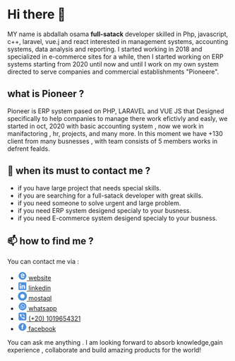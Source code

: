  <h1>Hi there 👋</h1>

MY name is abdallah osama <strong>full-satack</strong> developer skilled  in Php, javascript, c++, laravel, vue.j and react interested in  management systems, accounting systems, data analysis and reporting. I started working in 2018 and specialized in e-commerce sites for a while, then I started working on ERP systems starting from 2020 until now and until  I work on my own system directed to serve companies and commercial establishments "Pioneere".


<h2>what is Pioneer ? </h2>

Pioneer is ERP system pased on PHP, LARAVEL and VUE JS that Designed specifically to help companies to manage there work efictivly and easly, we started in oct, 2020 with basic accounting system , now we work in manifactoring , hr, projects, and many more.
In this moment we have +130 client from many busnesses , with team consists of 5 members works in defrent fealds.


<h2> 💬 when its must to contact me ?</h2>

<ul>
 
 <li>if you have large project that needs special skills.</li>
 <li>if you are searching for a full-satack developer with great skills.</li>
 <li>if you need someone to solve urgent and large problem.</li>
 <li>if you need ERP system desigend specialy to your busness.</li>
 <li>if you need E-commerce system desigend specialy  to your busness.</li>
</ul>

<h2> 📫 how to find me ?</h2>

You can contact me via :

<ul>
  <li>
   <a href="" target="_blank">
    <img src="/website.png" width="20" height="20" >
    website
   </a>
  </li>
 <li>
  <a href="https://www.linkedin.com/in/abdallahosama/" target="_blank">
   <img src="/linkedin.png" width="20" height="20">
   linkedin
  </a>
 </li>
 <li>
 <a href="https://mostaql.com/u/a_allh" target="_blank">
   <img src="/mostaql.png" width="20" height="20" >
   mostaql
 </a>
 </li>
 <li>
  <a href="https://wa.me/01019654321" target="_blank">
   <img src="/whatsapp.png" width="20" height="20" >
   whatsapp
  </a>
 </li>
 <li>
  <a href="#">
   <img src="/mobile.png" width="20" height="20" >
   (+20) 1019654321
  </a>
 </li>
 <li>
  <a href="https://www.facebook.com/a.allh123"  target="_blank">
   <img src="/facebook.png" width="20" height="20" >
   facebook
  </a>
 </li>
 
</ul>

You can ask me anything . I am looking forward to absorb knowledge,gain experience , collaborate and build amazing products for the world!
